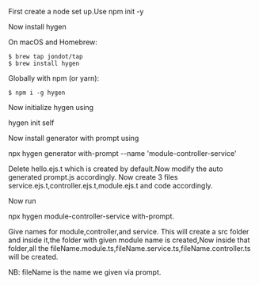 First create  a node set up.Use npm init -y

Now install hygen

  On macOS and Homebrew:
  
    $ brew tap jondot/tap
    $ brew install hygen

  Globally with npm (or yarn):
  
    $ npm i -g hygen
    
Now initialize hygen using 

hygen init self

Now install generator with prompt using

npx hygen generator with-prompt --name 'module-controller-service'


Delete hello.ejs.t which is created by default.Now modify the auto generated prompt.js accordingly.
Now create 3 files service.ejs.t,controller.ejs.t,module.ejs.t and code accordingly.

Now run 

npx hygen module-controller-service with-prompt.

Give names for module,controller,and service.
This will create a src folder and inside it,the folder with given module name is created,Now inside that folder,all the fileName.module.ts,fileName.service.ts,fileName.controller.ts will be created.

NB: fileName is the name we given via prompt.


